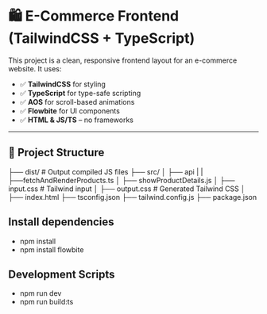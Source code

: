 # 🛍️ E-Commerce Frontend (TailwindCSS + TypeScript)

This project is a clean, responsive frontend layout for an e-commerce website. It uses:

- ✅ **TailwindCSS** for styling
- ✅ **TypeScript** for type-safe scripting
- ✅ **AOS** for scroll-based animations
- ✅ **Flowbite** for UI components
- ✅ **HTML & JS/TS** – no frameworks

---

## 📁 Project Structure

├── dist/ # Output compiled JS files
├── src/
│ ├── api
| |   ├──fetchAndRenderProducts.ts
│ ├── showProductDetails.js
│ ├── input.css # Tailwind input
│ ├── output.css # Generated Tailwind CSS
│
├── index.html
├── tsconfig.json
├── tailwind.config.js
├── package.json

## Install dependencies
- npm install
- npm install flowbite

## Development Scripts
- npm run dev
- npm run build:ts
